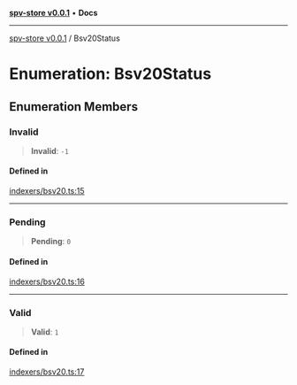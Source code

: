 [**spv-store v0.0.1**](../README.md) • **Docs**

***

[spv-store v0.0.1](../globals.md) / Bsv20Status

# Enumeration: Bsv20Status

## Enumeration Members

### Invalid

> **Invalid**: `-1`

#### Defined in

[indexers/bsv20.ts:15](https://github.com/shruggr/ts-casemod-spv/blob/d2d8e139fbd295fc0999df738863fea71ede7818/src/indexers/bsv20.ts#L15)

***

### Pending

> **Pending**: `0`

#### Defined in

[indexers/bsv20.ts:16](https://github.com/shruggr/ts-casemod-spv/blob/d2d8e139fbd295fc0999df738863fea71ede7818/src/indexers/bsv20.ts#L16)

***

### Valid

> **Valid**: `1`

#### Defined in

[indexers/bsv20.ts:17](https://github.com/shruggr/ts-casemod-spv/blob/d2d8e139fbd295fc0999df738863fea71ede7818/src/indexers/bsv20.ts#L17)
